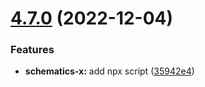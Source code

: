 # [4.7.0](https://github.com/nontangent/ng-atomic/compare/v4.6.2...v4.7.0) (2022-12-04)


### Features

* **schematics-x:** add npx script ([35942e4](https://github.com/nontangent/ng-atomic/commit/35942e4231fefccd043d4b4273b51886f93f5fd0))
